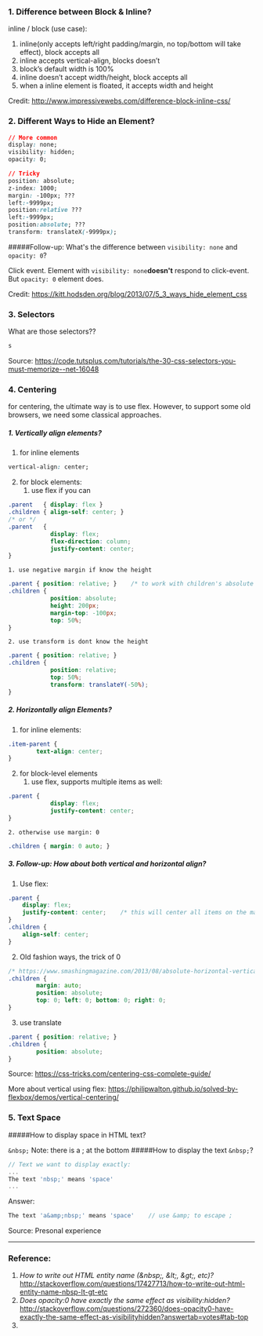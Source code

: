### 1. Difference between Block & Inline?

inline / block (use case):

 1. inline(only accepts left/right padding/margin, no top/bottom will take effect), block accepts all
 2. inline accepts vertical-align, blocks doesn’t
 3. block’s default width is 100%
 4. inline doesn’t accept width/height, block accepts all
 5. when a inline element is floated, it accepts width and height

Credit:
http://www.impressivewebs.com/difference-block-inline-css/

### 2. Different Ways to Hide an Element?

```css
// More common
display: none;
visibility: hidden;
opacity: 0;

// Tricky
position: absolute;
z-index: 1000;
margin: -100px; ???
left:-9999px;
position:relative ???
left:-9999px;
position:absolute; ???
transform: translateX(-9999px);
```

#####Follow-up: What's the difference between `visibility: none` and `opacity: 0`?

Click event. Element with `visibility: none`**doesn't** respond to click-event. But `opacity: 0` element does.

Credit: https://kitt.hodsden.org/blog/2013/07/5_3_ways_hide_element_css

### 3. Selectors
What are those selectors??
```css
s
```
Source: https://code.tutsplus.com/tutorials/the-30-css-selectors-you-must-memorize--net-16048

### 4. Centering
for centering, the ultimate way is to use flex. However, to support some old browsers, we need some classical approaches.

##### 1. Vertically align elements?
1. for inline elements
```css
vertical-align: center;
```
2. for block elements:
    1. use flex if you can
```css
.parent   { display: flex }
.children { align-self: center; }
/* or */
.parent   {
            display: flex;
            flex-direction: column;
            justify-content: center;
}
```
    1. use negative margin if know the height
```css
.parent { position: relative; }    /* to work with children's absolute position */
.children {
            position: absolute;
            height: 200px;
            margin-top: -100px;
            top: 50%;
}
```
    2. use transform is dont know the height
```css
.parent { position: relative; }
.children {
            position: relative;
            top: 50%;
            transform: translateY(-50%);
}
```

##### 2. Horizontally align Elements?
1. for inline elements:
```css
.item-parent {
        text-align: center;
}
```
2. for block-level elements
    1. use flex, supports multiple items as well:
```css
.parent {
            display: flex;
            justify-content: center;
}
```
    2. otherwise use margin: 0
```css
.children { margin: 0 auto; }
```

##### 3. Follow-up: How about both vertical and horizontal align?

1. Use flex:
```css
.parent {
    display: flex;
    justify-content: center;    /* this will center all items on the main axis */
}
.children {
    align-self: center;
}
```
2. Old fashion ways, the trick of 0
```css
/* https://www.smashingmagazine.com/2013/08/absolute-horizontal-vertical-centering-css/ */
.children {
        margin: auto;
        position: absolute;
        top: 0; left: 0; bottom: 0; right: 0;
}
```
3. use translate
```css
.parent { position: relative; }
.children {
        position: absolute;
}
```

Source: https://css-tricks.com/centering-css-complete-guide/

More about vertical using flex: https://philipwalton.github.io/solved-by-flexbox/demos/vertical-centering/
### 5. Text Space

#####How to display space in HTML text? 

`&nbsp;`
Note: there is a ; at the bottom
#####How to display the text `&nbsp;`?

```js
// Text we want to display exactly:
...
The text 'nbsp;' means 'space'
...
```
Answer:
```js
The text 'a&amp;nbsp;' means 'space'    // use &amp; to escape ;
```
Source: Presonal experience

---
### Reference:
1. _How to write out HTML entity name (&amp;nbsp;, &amp;lt;, &amp;gt;, etc)?_ http://stackoverflow.com/questions/17427713/how-to-write-out-html-entity-name-nbsp-lt-gt-etc
2. _Does opacity:0 have exactly the same effect as visibility:hidden?_ http://stackoverflow.com/questions/272360/does-opacity0-have-exactly-the-same-effect-as-visibilityhidden?answertab=votes#tab-top
3. 